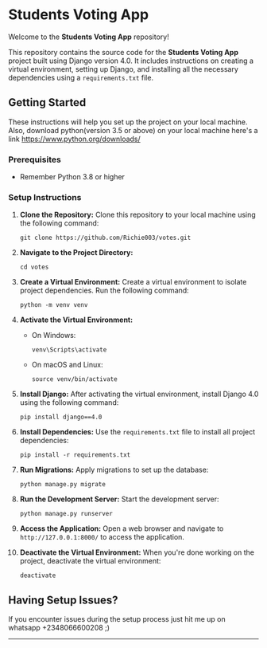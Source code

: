 # Students Voting App

Welcome to the **Students Voting App** repository!

This repository contains the source code for the **Students Voting App** project built using Django version 4.0. It includes instructions on creating a virtual environment, setting up Django, and installing all the necessary dependencies using a `requirements.txt` file.

## Getting Started

These instructions will help you set up the project on your local machine. Also, download python(version 3.5 or above) on your local machine here's a link https://www.python.org/downloads/

### Prerequisites

- Remember Python 3.8 or higher

### Setup Instructions

1. **Clone the Repository:**
   Clone this repository to your local machine using the following command:
   ```
   git clone https://github.com/Richie003/votes.git
   ```

2. **Navigate to the Project Directory:**
   ```
   cd votes
   ```

3. **Create a Virtual Environment:**
   Create a virtual environment to isolate project dependencies. Run the following command:
   ```
   python -m venv venv
   ```

4. **Activate the Virtual Environment:**
   - On Windows:
     ```
     venv\Scripts\activate
     ```
   - On macOS and Linux:
     ```
     source venv/bin/activate
     ```

5. **Install Django:**
   After activating the virtual environment, install Django 4.0 using the following command:
   ```
   pip install django==4.0
   ```

6. **Install Dependencies:**
   Use the `requirements.txt` file to install all project dependencies:
   ```
   pip install -r requirements.txt
   ```

7. **Run Migrations:**
   Apply migrations to set up the database:
   ```
   python manage.py migrate
   ```

8. **Run the Development Server:**
   Start the development server:
   ```
   python manage.py runserver
   ```

9. **Access the Application:**
   Open a web browser and navigate to `http://127.0.0.1:8000/` to access the application.

10. **Deactivate the Virtual Environment:**
    When you're done working on the project, deactivate the virtual environment:
    ```
    deactivate
    ```

## Having Setup Issues?

If you encounter issues during the setup process just hit me up on whatsapp +2348066600208 ;)

---

